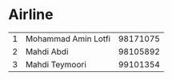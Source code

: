 # Airline
<table>
  <tr>
    <td>1</td>
    <td>Mohammad Amin Lotfi</td>
    <td>98171075</td>
  </tr>
  <tr>
    <td>2</td>
    <td>Mahdi Abdi</td>
    <td>98105892</td>
  </tr>
    <tr>
    <td>3</td>
    <td>Mahdi Teymoori</td>
    <td>99101354</td>
  </tr>
</table>